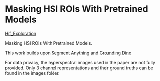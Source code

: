 # Masking HSI ROIs With Pretrained Models

[Hif_Exploration](https://www.iexplo.space/)

Masking HSI ROIs With Pretrained Models.

This work builds upon [Segment Anything](https://github.com/facebookresearch/segment-anything) and [Grounding Dino](https://github.com/facebookresearch/segment-anything)

For data privacy, the hyperspectral images used in the paper are not fully provided. Only 3 channel representations and their ground truths can be found in the images folder.
